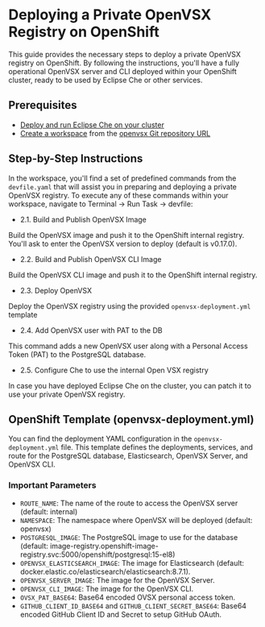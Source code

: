 # Deploying a Private OpenVSX Registry on OpenShift

This guide provides the necessary steps to deploy a private OpenVSX registry on OpenShift. By following the instructions, you'll have a fully operational OpenVSX server and CLI deployed within your OpenShift cluster, ready to be used by Eclipse Che or other services.

## Prerequisites
- [Deploy and run Eclipse Che on your cluster](https://eclipse.dev/che/docs/stable/administration-guide/installing-che-in-the-cloud/)
- [Create a workspace](https://eclipse.dev/che/docs/stable/end-user-guide/starting-a-workspace-from-a-git-repository-url/) from the [openvsx Git repository URL](https://github.com/eclipse/openvsx)  

## Step-by-Step Instructions
In the workspace, you'll find a set of predefined commands from the `devfile.yaml` that will assist you in preparing and deploying a private OpenVSX registry. To execute any of these commands within your workspace, navigate to Terminal -> Run Task -> devfile:

* 2.1. Build and Publish OpenVSX Image

Build the OpenVSX image and push it to the OpenShift internal registry. You'll ask to enter the OpenVSX version to deploy (default is v0.17.0).
* 2.2. Build and Publish OpenVSX CLI Image

Build the OpenVSX CLI image and push it to the OpenShift internal registry.
* 2.3. Deploy OpenVSX

Deploy the OpenVSX registry using the provided `openvsx-deployment.yml` template
* 2.4. Add OpenVSX user with PAT to the DB

This command adds a new OpenVSX user along with a Personal Access Token (PAT) to the PostgreSQL database.

* 2.5. Configure Che to use the internal Open VSX registry

In case you have deployed Eclipse Che on the cluster, you can patch it to use your private OpenVSX registry.

## OpenShift Template (openvsx-deployment.yml)
You can find the deployment YAML configuration in the `openvsx-deployment.yml` file. This template defines the deployments, services, and route for the PostgreSQL database, Elasticsearch, OpenVSX Server, and OpenVSX CLI.

### Important Parameters
* `ROUTE_NAME`: The name of the route to access the OpenVSX server (default: internal)
* `NAMESPACE`: The namespace where OpenVSX will be deployed (default: openvsx)
* `POSTGRESQL_IMAGE`: The PostgreSQL image to use for the database (default: image-registry.openshift-image-registry.svc:5000/openshift/postgresql:15-el8)
* `OPENVSX_ELASTICSEARCH_IMAGE`: The image for Elasticsearch (default: docker.elastic.co/elasticsearch/elasticsearch:8.7.1).
* `OPENVSX_SERVER_IMAGE`: The image for the OpenVSX Server.
* `OPENVSX_CLI_IMAGE`: The image for the OpenVSX CLI.
* `OVSX_PAT_BASE64`: Base64 encoded OVSX personal access token.
* `GITHUB_CLIENT_ID_BASE64` and `GITHUB_CLIENT_SECRET_BASE64`: Base64 encoded GitHub Client ID and Secret to setup GitHub OAuth.
